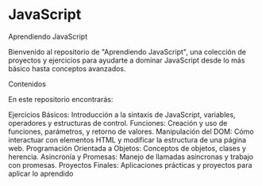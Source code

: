 # JavaScript

Aprendiendo JavaScript

Bienvenido al repositorio de "Aprendiendo JavaScript", una colección de proyectos y ejercicios para ayudarte a dominar JavaScript desde lo más básico hasta conceptos avanzados.

Contenidos

En este repositorio encontrarás:

Ejercicios Básicos: Introducción a la sintaxis de JavaScript, variables, operadores y estructuras de control.
Funciones: Creación y uso de funciones, parámetros, y retorno de valores.
Manipulación del DOM: Cómo interactuar con elementos HTML y modificar la estructura de una página web.
Programación Orientada a Objetos: Conceptos de objetos, clases y herencia.
Asincronía y Promesas: Manejo de llamadas asíncronas y trabajo con promesas.
Proyectos Finales: Aplicaciones prácticas y proyectos para aplicar lo aprendido
